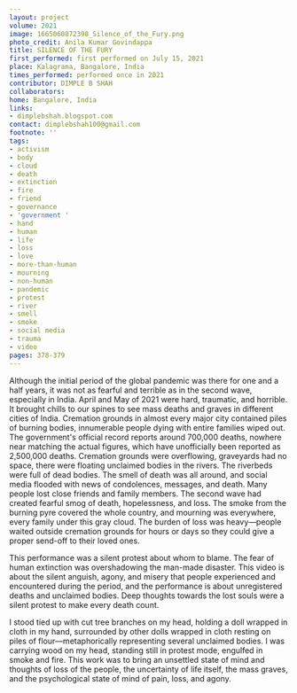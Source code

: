 ```yaml
---
layout: project
volume: 2021
image: 1665060872398_Silence_of_the_Fury.png
photo_credit: Anila Kumar Govindappa
title: SILENCE OF THE FURY
first_performed: first performed on July 15, 2021
place: Kalagrama, Bangalore, India
times_performed: performed once in 2021
contributor: DIMPLE B SHAH
collaborators:
home: Bangalore, India
links:
- dimplebshah.blogspot.com
contact: dimplebshah100@gmail.com
footnote: ''
tags:
- activism
- body
- cloud
- death
- extinction
- fire
- friend
- governance
- 'government '
- hand
- human
- life
- loss
- love
- more-than-human
- mourning
- non-human
- pandemic
- protest
- river
- smell
- smoke
- social media
- trauma
- video
pages: 378-379
---
```


Although the initial period of the global pandemic was there for one and a half years, it was not as fearful and terrible as in the second wave, especially in India. April and May of 2021 were hard, traumatic, and horrible. It brought chills to our spines to see  mass deaths and graves in different cities of India. Cremation grounds in almost every major city contained piles of burning bodies, innumerable people dying with entire families wiped out. The government's official record reports around 700,000 deaths, nowhere near matching the actual figures, which have unofficially been reported as 2,500,000 deaths. Cremation grounds were overflowing, graveyards had no space, there were floating unclaimed bodies in the rivers. The riverbeds were full of dead bodies. The smell of death was all around, and social media flooded with news of condolences, messages, and death. Many people lost close friends and family members. The second wave had created fearful smog of death, hopelessness, and loss. The smoke from the burning pyre covered the whole country, and mourning was everywhere, every family under this gray cloud. The burden of loss was heavy—people waited outside cremation grounds for hours or days so they could give a proper send-off to their loved ones. 

This performance was a silent protest about whom to blame. The fear of human extinction was overshadowing the man-made disaster. This video is about the silent anguish, agony, and misery that people experienced and encountered during the period, and the performance is about unregistered deaths and unclaimed bodies. Deep thoughts towards the lost souls were a silent protest to make every death count. 

I stood tied up with cut tree branches on my head, holding a doll wrapped in cloth in my hand, surrounded by other dolls wrapped in cloth resting on piles of flour—metaphorically representing several unclaimed bodies. I was carrying wood on my head, standing still in protest mode, engulfed in smoke and fire. This work was to bring an unsettled state of mind and thoughts of loss of the people, the uncertainty of life itself, the mass graves, and the psychological state of mind of pain, loss, and agony.
